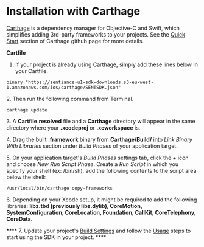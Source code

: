 # Installation with Carthage

[Carthage](https://github.com/Carthage/Carthage) is a dependency manager for Objective-C and Swift, which simplifies adding 3rd-party frameworks to your projects. See the [Quick Start](https://github.com/Carthage/Carthage#quick-start) section of Carthage github page for more details.

**Cartfile**

1. If your project is already using Carthage, simply add these lines below in your Cartfile.

```
binary "https://sentiance-u1-sdk-downloads.s3-eu-west-1.amazonaws.com/ios/carthage/SENTSDK.json"
```

&#x20;  2\. Then run the following command from Terminal.

```
carthage update
```

&#x20;  3\. A **Cartfile.resolved** file and a **Carthage** directory will appear in the same directory where your **.xcodeproj** or **.xcworkspace** is.

&#x20;  4\. Drag the built **.framework** binary from **Carthage/Build/** into _Link Binary With Libraries_ section under _Build Phases_ of your application target.

&#x20;  5\. On your application target's _Build Phases_ settings tab, click the _+_ icon and choose _New Run Script Phase_. Create a _Run Script_ in which you specify your shell (ex: /bin/sh), add the following contents to the script area below the shell:

```
/usr/local/bin/carthage copy-frameworks
```

&#x20;  6\. Depending on your Xcode setup, it might be required to add the following libraries: **libz.tbd (previously libz.dylib), CoreMotion, SystemConfiguration, CoreLocation, Foundation, CallKit, CoreTelephony, CoreData.**

&#x20;  ****   7. Update your project's [Build Settings](https://docs.sentiance.com/sdk/getting-started/ios-sdk/1.-installation/manual-installation#build-settings) and follow the [Usage](https://docs.sentiance.com/sdk/getting-started/ios-sdk/configuration) steps to start using the SDK in your project. ****&#x20;

